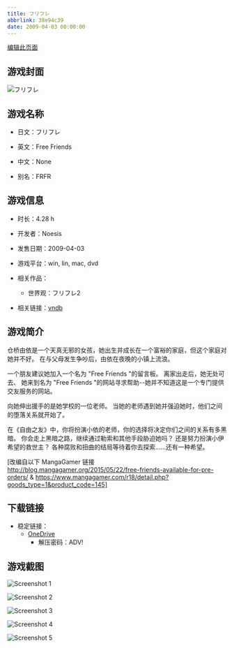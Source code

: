 ```yaml
---
title: フリフレ
abbrlink: 38e94c39
date: 2009-04-03 00:00:00
---
```

[编辑此页面](https://github.com/ACG-3/ADV3-source/blob/main/source/_posts/games/%E3%83%95%E3%83%AA%E3%83%95%E3%83%AC.md)

## 游戏封面

![フリフレ](https://pan.timero.xyz/d/onedrive/img_lib_001/%E3%83%95%E3%83%AA%E3%83%95%E3%83%AC_cover.avif)


## 游戏名称

- 日文：フリフレ
- 英文：Free Friends
- 中文：None

- 别名：FRFR


## 游戏信息

- 时长：4.28 h
- 开发者：Noesis
- 发售日期：2009-04-03
- 游戏平台：win, lin, mac, dvd
- 相关作品：
   - 世界观：フリフレ2

- 相关链接：[vndb](https://vndb.org/v1541)


## 游戏简介

仓桥由依是一个天真无邪的女孩，她出生并成长在一个富裕的家庭，但这个家庭对她并不好。
在与父母发生争吵后，由依在夜晚的小镇上流浪。

一个朋友建议她加入一个名为 "Free Friends "的留言板。
离家出走后，她无处可去、
她来到名为 "Free Friends "的网站寻求帮助--她并不知道这是一个专门提供交友服务的网站。

向她伸出援手的是她学校的一位老师。
当她的老师遇到她并强迫她时，他们之间的堕落关系就开始了。

在《自由之友》中，你将扮演小依的老师，你的选择将决定你们之间的关系有多黑暗。
你会走上黑暗之路，继续通过勒索和其他手段胁迫她吗？
还是努力扮演小伊希望的救世主？
各种腐败和扭曲的结局等待着你去探索......还有一种希望。

[改编自以下 MangaGamer 链接 http://blog.mangagamer.org/2015/05/22/free-friends-available-for-pre-orders/ & https://www.mangagamer.com/r18/detail.php?goods_type=1&product_code=145]


## 下载链接

- 稳定链接：
    - [OneDrive](https://pan.timero.xyz/onedrive/adv_lib_001/%E3%83%95%E3%83%AA%E3%83%95%E3%83%AC)
        - 解压密码：ADV!



## 游戏截图


![Screenshot 1](https://pan.timero.xyz/d/onedrive/img_lib_001/%E3%83%95%E3%83%AA%E3%83%95%E3%83%AC_Screenshot_1.avif)

![Screenshot 2](https://pan.timero.xyz/d/onedrive/img_lib_001/%E3%83%95%E3%83%AA%E3%83%95%E3%83%AC_Screenshot_2.avif)

![Screenshot 3](https://pan.timero.xyz/d/onedrive/img_lib_001/%E3%83%95%E3%83%AA%E3%83%95%E3%83%AC_Screenshot_3.avif)

![Screenshot 4](https://pan.timero.xyz/d/onedrive/img_lib_001/%E3%83%95%E3%83%AA%E3%83%95%E3%83%AC_Screenshot_4.avif)

![Screenshot 5](https://pan.timero.xyz/d/onedrive/img_lib_001/%E3%83%95%E3%83%AA%E3%83%95%E3%83%AC_Screenshot_5.avif)

